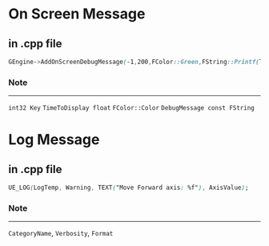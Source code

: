 # On Screen Message
## in .cpp file
```css
GEngine->AddOnScreenDebugMessage(-1,200,FColor::Green,FString::Printf(TEXT("Hello %s"),*GetActorLocation().ToString()));
```
### Note
***
`int32 Key` `TimeToDisplay float` `FColor::Color` `DebugMessage const FString`
# Log Message
## in .cpp file
```css
UE_LOG(LogTemp, Warning, TEXT("Move Forward axis: %f"), AxisValue);
```
### Note
***
`CategoryName`, `Verbosity`, `Format`
